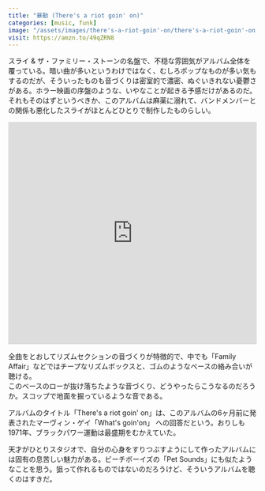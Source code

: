 ```yaml
---
title: "暴動 (There's a riot goin' on)"
categories: [music, funk]
image: "/assets/images/there's-a-riot-goin'-on/there's-a-riot-goin'-on.jpg"
visit: https://amzn.to/49qZRN8
---
```


スライ & ザ・ファミリー・ストーンの名盤で、不穏な雰囲気がアルバム全体を覆っている。暗い曲が多いというわけではなく、むしろポップなものが多い気もするのだが、そういったものも音づくりは密室的で濃密、ぬぐいきれない憂鬱さがある。ホラー映画の序盤のような、いやなことが起きる予感だけがあるのだ。  
それもそのはずというべきか、このアルバムは麻薬に溺れて、バンドメンバーとの関係も悪化したスライがほとんどひとりで制作したものらしい。

<iframe allow="autoplay *; encrypted-media *;" frameborder="0" height="450" style="width:100%;max-width:660px;overflow:hidden;background:transparent;" sandbox="allow-forms allow-popups allow-same-origin allow-scripts allow-storage-access-by-user-activation allow-top-navigation-by-user-activation" src="https://embed.music.apple.com/jp/album/theres-a-riot-goin-on-expanded-edition/216546634"></iframe>

全曲をとおしてリズムセクションの音づくりが特徴的で、中でも「Family Affair」などではチープなリズムボックスと、ゴムのようなベースの絡み合いが聴ける。  
このベースのローが抜け落ちたような音づくり、どうやったらこうなるのだろうか。スコップで地面を掘っているような音である。

アルバムのタイトル「There's a riot goin' on」は、このアルバムの6ヶ月前に発表されたマーヴィン・ゲイ「What's goin'on」 への回答だという。おりしも1971年、ブラックパワー運動は最盛期をむかえていた。

天才がひとりスタジオで、自分の心身をすりつぶすようにして作ったアルバムには固有の息苦しい魅力がある。ビーチボーイズの「Pet Sounds」にも似たようなことを思う。狙って作れるものではないのだろうけど、そういうアルバムを聴くのはすきだ。
